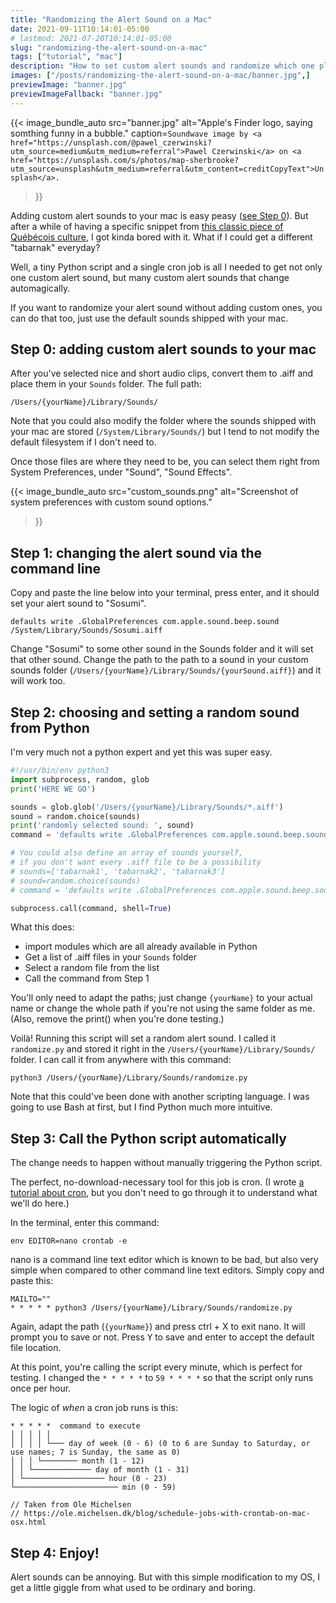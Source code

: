 ```yaml
---
title: "Randomizing the Alert Sound on a Mac"
date: 2021-09-11T10:14:01-05:00
# lastmod: 2021-07-20T10:14:01-05:00
slug: "randomizing-the-alert-sound-on-a-mac"
tags: ["tutorial", "mac"]
description: "How to set custom alert sounds and randomize which one plays"
images: ["/posts/randomizing-the-alert-sound-on-a-mac/banner.jpg",]
previewImage: "banner.jpg"
previewImageFallback: "banner.jpg"
---
```


{{< image_bundle_auto
  src="banner.jpg"
  alt="Apple's Finder logo, saying somthing funny in a bubble."
  caption=`Soundwave image by <a href="https://unsplash.com/@pawel_czerwinski?utm_source=medium&utm_medium=referral">Pawel Czerwinski</a> on <a href="https://unsplash.com/s/photos/map-sherbrooke?utm_source=unsplash&utm_medium=referral&utm_content=creditCopyText">Unsplash</a>.`
>}}

Adding custom alert sounds to your mac is easy peasy ([see Step 0](#step-0-adding-custom-alert-sounds-to-yourmac)). But after a while of having a specific snippet from [this classic piece of Québécois culture](https://medium.com/r/?url=https%3A%2F%2Fwww.youtube.com%2Fwatch%3Fv%3DaY3PqKkOXzg), I got kinda bored with it. What if I could get a different "tabarnak" everyday?

Well, a tiny Python script and a single cron job is all I needed to get not only one custom alert sound, but many custom alert sounds that change automagically.

If you want to randomize your alert sound without adding custom ones, you can do that too, just use the default sounds shipped with your mac.

## Step 0: adding custom alert sounds to your mac
After you've selected nice and short audio clips, convert them to .aiff and place them in your `Sounds` folder. The full path:

`/Users/{yourName}/Library/Sounds/`

Note that you could also modify the folder where the sounds shipped with your mac are stored (`/System/Library/Sounds/`) but I tend to not modify the default filesystem if I don't need to.

Once those files are where they need to be, you can select them right from System Preferences, under "Sound", "Sound Effects".

{{< image_bundle_auto
  src="custom_sounds.png"
  alt="Screenshot of system preferences with custom sound options."
>}}

## Step 1: changing the alert sound via the command line
Copy and paste the  line below into your terminal, press enter, and it should set your alert sound to "Sosumi".

```
defaults write .GlobalPreferences com.apple.sound.beep.sound /System/Library/Sounds/Sosumi.aiff
```

Change "Sosumi" to some other sound in the Sounds folder and it will set that other sound. Change the path to the path to a sound in your custom sounds folder (`/Users/{yourName}/Library/Sounds/{yourSound.aiff}`) and it will work too.

## Step 2: choosing and setting a random sound from Python 
I'm very much not a python expert and yet this was super easy.

```python
#!/usr/bin/env python3
import subprocess, random, glob
print('HERE WE GO')

sounds = glob.glob('/Users/{yourName}/Library/Sounds/*.aiff')
sound = random.choice(sounds)
print('randomly selected sound: ', sound)
command = 'defaults write .GlobalPreferences com.apple.sound.beep.sound /Users/{yourName}/Library/Sounds/{}.aiff'.format(sound)

# You could also define an array of sounds yourself,  
# if you don't want every .aiff file to be a possibility
# sounds=['tabarnak1', 'tabarnak2', 'tabarnak3']
# sound=random.choice(sounds)
# command = 'defaults write .GlobalPreferences com.apple.sound.beep.sound /Users/{yourName}/Library/Sounds/{}.aiff'.format(sound)

subprocess.call(command, shell=True)
```

What this does: 
- import modules which are all already available in Python
- Get a list of .aiff files in your `Sounds` folder
- Select a random file from the list
- Call the command from Step 1

You'll only need to adapt the paths; just change `{yourName}` to your actual name or change the whole path if you're not using the same folder as me. (Also, remove the print() when you're done testing.)

Voilà! Running this script will set a random alert sound. I called it `randomize.py` and stored it right in the `/Users/{yourName}/Library/Sounds/` folder. I can call it from anywhere with this command:

`python3 /Users/{yourName}/Library/Sounds/randomize.py`

Note that this could've been done with another scripting language. I was going to use Bash at first, but I find Python much more intuitive.

## Step 3: Call the Python script automatically
The change needs to happen without manually triggering the Python script.

The perfect, no-download-necessary tool for this job is cron. (I wrote [a tutorial about cron](https://betterprogramming.pub/the-fun-cron-tutorial-b1c9d255a94c), but you 
don't need to go through it to understand what we'll do here.)

In the terminal, enter this command:

`env EDITOR=nano crontab -e`

nano is a command line text editor which is known to be bad, but also very simple when compared to other command line text editors. Simply copy and paste this:
```
MAILTO=""
* * * * * python3 /Users/{yourName}/Library/Sounds/randomize.py
```

Again, adapt the path (`{yourName}`) and press </kbd>ctrl</kbd> + </kbd>X</kbd> to exit nano. 
It will prompt you to save or not. 
Press <kbd>Y</kbd> to save and </kbd>enter</kbd> to accept the default file location. 

At this point, you're calling the script every minute, which is perfect for testing. 
I changed the `* * * * *` to `59 * * * *` so that the script only runs once per hour. 

The logic of *when* a cron job runs is this:
```
* * * * *  command to execute
│ │ │ │ │
│ │ │ │ └─── day of week (0 - 6) (0 to 6 are Sunday to Saturday, or use names; 7 is Sunday, the same as 0)
│ │ │ └──────── month (1 - 12)
│ │ └───────────── day of month (1 - 31)
│ └────────────────── hour (0 - 23)
└─────────────────────── min (0 - 59)

// Taken from Ole Michelsen
// https://ole.michelsen.dk/blog/schedule-jobs-with-crontab-on-mac-osx.html
```

## Step 4: Enjoy!
Alert sounds can be annoying.
But with this simple modification to my OS, I get a little giggle from what used to be ordinary and boring.

